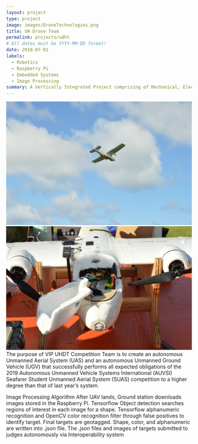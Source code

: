 ```yaml
---
layout: project
type: project
image: images/DroneTechnologies.png
title: UH Drone Team
permalink: projects/udht
# All dates must be YYYY-MM-DD format!
date: 2018-07-01
labels:
  - Robotics
  - Raspberry Pi
  - Embedded Systems
  - Image Processing 
summary: A Vertically Integrated Project comprising of Mechanical, Electrical, and Computer Engineers building an autonomous drone for competition.
---
```


<div class="ui medium rounded images">
  <img class="ui image" src="../images/inflight.jpg">
  <img class="ui image" src="../images/plane.jpg">
</div>
The purpose of VIP UHDT Competition Team is to create an autonomous Unmanned Aerial System (UAS) and an autonomous Unmanned Ground Vehicle (UGV) that successfully performs all expected obligations of the 2019 Autonomous Unmanned Vehicle Systems International (AUVSI) Seafarer Student Unmanned Aerial System (SUAS) competition to a higher degree than that of last year’s system.

Image Processing Algorithm
After UAV lands, Ground station downloads images stored in the Raspberry Pi. Tensorflow Object detection searches regions of interest in each image for a shape. Tensorflow alphanumeric recognition and OpenCV color recognition filter through false positives to identify target. Final targets are geotagged. Shape, color, and alphanumeric are written into .json file. The .json files and images of targets submitted to judges autonomously via Interoperability system





